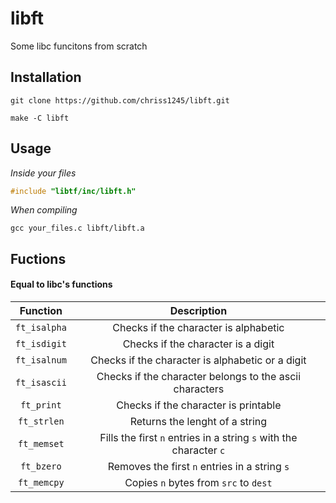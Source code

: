 # libft
Some libc funcitons from scratch

## Installation
```console
git clone https://github.com/chriss1245/libft.git
```
```console
make -C libft
```
## Usage
*Inside your files*
```c 
#include "libtf/inc/libft.h"
````
*When compiling*
```console
gcc your_files.c libft/libft.a
``` 

## Fuctions
#### Equal to libc's functions
|Function|Description|
|:--------:|:-----------:|
|``ft_isalpha``|Checks if the character is alphabetic|
|``ft_isdigit``|Checks if the character is a digit|
|``ft_isalnum``|Checks if the character is alphabetic or a digit|
|``ft_isascii``|Checks if the character belongs to the ascii characters|
|``ft_print``|Checks if the character is printable|
|``ft_strlen``|Returns the lenght of a string|
|``ft_memset``|Fills the first ``n`` entries in a string ``s`` with the character ``c``|
|``ft_bzero``|Removes the first ``n`` entries in a string ``s``|
|``ft_memcpy``|Copies ``n`` bytes from ``src`` to ``dest``|
